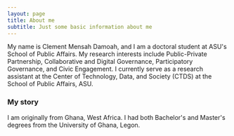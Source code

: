 ```yaml
---
layout: page
title: About me
subtitle: Just some basic information about me
---
```


My name is Clement Mensah Damoah, and I am a doctoral student at ASU's School of Public Affairs. My research interests include Public-Private Partnership, Collaborative and Digital Governance, Participatory Governance, and Civic Engagement. I currently serve as a research assistant at the Center of Technology, Data, and Society (CTDS) at the School of Public Affairs, ASU.


### My story

I am originally from Ghana, West Africa. I had both Bachelor's and Master's degrees from the University of Ghana, Legon. 

